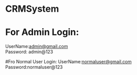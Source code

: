 # CRMSystem

# For Admin Login:
UserName:admin@gmail.com  
Password: admin@123

#Fro Normal User Login:
UserName:normaluser@gmail.com
Password:normaluser@123
